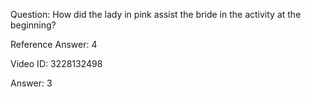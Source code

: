 Question: How did the lady in pink assist the bride in the activity at the beginning?

Reference Answer: 4

Video ID: 3228132498

Answer: 3

